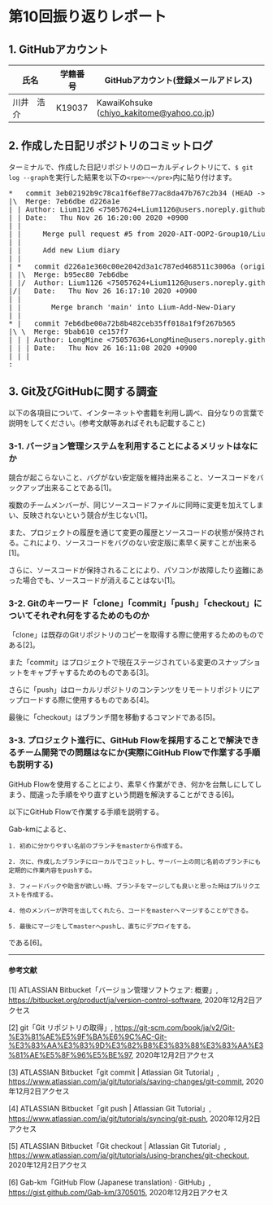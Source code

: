# 第10回振り返りレポート

## 1. GitHubアカウント

| 氏名           | 学籍番号    | GitHubアカウント(登録メールアドレス) |
| -------------- | ----------- | -------------------------------------- |
| 川井　浩介     | K19037      | KawaiKohsuke (chiyo_kakitome@yahoo.co.jp) |

## 2. 作成した日記リポジトリのコミットログ

ターミナルで、作成した日記リポジトリのローカルディレクトリにて、`$ git log --graph`を実行した結果を以下の`<rpe>〜</pre>`内に貼り付けます。

<pre>
*   commit 3eb02192b9c78ca1f6ef8e77ac8da47b767c2b34 (HEAD -> main, origin/main, origin/HEAD)
|\  Merge: 7eb6dbe d226a1e
| | Author: Lium1126 <75057624+Lium1126@users.noreply.github.com>
| | Date:   Thu Nov 26 16:20:00 2020 +0900
| | 
| |     Merge pull request #5 from 2020-AIT-OOP2-Group10/Lium-Add-New-Diary
| |     
| |     Add new Lium diary
| |   
| *   commit d226a1e360c00e2042d3a1c787ed468511c3006a (origin/Lium-Add-New-Diary)
| |\  Merge: b95ec80 7eb6dbe
| |/  Author: Lium1126 <75057624+Lium1126@users.noreply.github.com>
|/|   Date:   Thu Nov 26 16:17:10 2020 +0900
| |   
| |       Merge branch 'main' into Lium-Add-New-Diary
| |   
* |   commit 7eb6dbe00a72b8b482ceb35ff018a1f9f267b565
|\ \  Merge: 9bab610 ce157f7
| | | Author: LongMine <75057636+LongMine@users.noreply.github.com>
| | | Date:   Thu Nov 26 16:11:08 2020 +0900
| | | 
:
</pre>


## 3. Git及びGitHubに関する調査

以下の各項目について、インターネットや書籍を利用し調べ、自分なりの言葉で説明をしてください。(参考文献等あればそれも記載すること)

### 3-1. バージョン管理システムを利用することによるメリットはなにか

競合が起こらないこと、バグがない安定版を維持出来ること、ソースコードをバックアップ出来ることである[1]。

複数のチームメンバーが、同じソースコードファイルに同時に変更を加えてしまい、反映されないという競合が生じない[1]。

また、プロジェクトの履歴を通じて変更の履歴とソースコードの状態が保持される。これにより、ソースコードをバグのない安定版に素早く戻すことが出来る[1]。

さらに、ソースコードが保持されることにより、パソコンが故障したり盗難にあった場合でも、ソースコードが消えることはない[1]。

### 3-2. Gitのキーワード「clone」「commit」「push」「checkout」についてそれぞれ何をするためのものか

「clone」は既存のGitリポジトリのコピーを取得する際に使用するためのものである[2]。

また「commit」はプロジェクトで現在ステージされている変更のスナップショットをキャプチャするためのものである[3]。

さらに「push」はローカルリポジトリのコンテンツをリモートリポジトリにアップロードする際に使用するものである[4]。

最後に「checkout」はブランチ間を移動するコマンドである[5]。

### 3-3. プロジェクト進行に、GitHub Flowを採用することで解決できるチーム開発での問題はなにか(実際にGitHub Flowで作業する手順も説明する)

GitHub Flowを使用することにより、素早く作業ができ、何かを台無しにしてしまう、間違った手順をやり直すという問題を解決することができる[6]。

以下にGitHub Flowで作業する手順を説明する。

Gab-kmによると、

    1. 初めに分かりやすい名前のブランチをmasterから作成する。

    2. 次に、作成したブランチにローカルでコミットし、サーバー上の同じ名前のブランチにも定期的に作業内容をpushする。

    3. フィードバックや助言が欲しい時、ブランチをマージしても良いと思った時はプルリクエストを作成する。

    4. 他のメンバーが許可を出してくれたら、コードをmasterへマージすることができる。

    5. 最後にマージをしてmasterへpushし、直ちにデプロイをする。

である[6]。




___
#### 参考文献

[1] ATLASSIAN Bitbucket「バージョン管理ソフトウェア: 概要」, https://bitbucket.org/product/ja/version-control-software, 2020年12月2日アクセス

[2] git「Git リポジトリの取得」, https://git-scm.com/book/ja/v2/Git-%E3%81%AE%E5%9F%BA%E6%9C%AC-Git-%E3%83%AA%E3%83%9D%E3%82%B8%E3%83%88%E3%83%AA%E3%81%AE%E5%8F%96%E5%BE%97, 2020年12月2日アクセス

[3] ATLASSIAN Bitbucket「git commit | Atlassian Git Tutorial」, https://www.atlassian.com/ja/git/tutorials/saving-changes/git-commit, 2020年12月2日アクセス

[4] ATLASSIAN Bitbucket「git push | Atlassian Git Tutorial」, https://www.atlassian.com/ja/git/tutorials/syncing/git-push, 2020年12月2日アクセス

[5] ATLASSIAN Bitbucket「Git checkout | Atlassian Git Tutorial」, https://www.atlassian.com/ja/git/tutorials/using-branches/git-checkout, 2020年12月2日アクセス

[6] Gab-km「GitHub Flow (Japanese translation) · GitHub」, https://gist.github.com/Gab-km/3705015, 2020年12月2日アクセス 